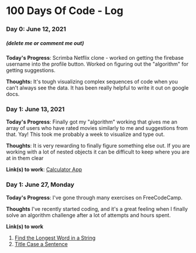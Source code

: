 # 100 Days Of Code - Log

### Day 0: June 12, 2021
##### (delete me or comment me out)

**Today's Progress**: Scrimba Netflix clone - worked on getting the firebase username into the profile button. Worked on figuring out the "algorithm" for getting suggestions.

**Thoughts:** It's tough visualizing complex sequences of code when you can't always see the data. It has been really helpful to write it out on google docs.


### Day 1: June 13, 2021


**Today's Progress**: Finally got my "algorithm" working that gives me an array of users who have rated movies similarly to me and suggestions from that. Yay! This took me probably a week to visualize and type out.

**Thoughts**: It is very rewarding to finally figure something else out. If you are working with a lot of nested objects it can be difficult to keep where you are at in them clear

**Link(s) to work**: [Calculator App](http://www.example.com)


### Day 1: June 27, Monday

**Today's Progress**: I've gone through many exercises on FreeCodeCamp.

**Thoughts** I've recently started coding, and it's a great feeling when I finally solve an algorithm challenge after a lot of attempts and hours spent.

**Link(s) to work**
1. [Find the Longest Word in a String](https://www.freecodecamp.com/challenges/find-the-longest-word-in-a-string)
2. [Title Case a Sentence](https://www.freecodecamp.com/challenges/title-case-a-sentence)
